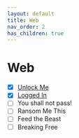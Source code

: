 ```yaml
---
layout: default
title: Web
nav_order: 2
has_children: true
---
```

# Web
- [x] [Unlock Me](Unlock%20Me/)
- [x] [Logged In](Logged%20In/)
- [ ] You shall not pass!
- [ ] Ransom Me This
- [ ] Feed the Beast
- [ ] Breaking Free